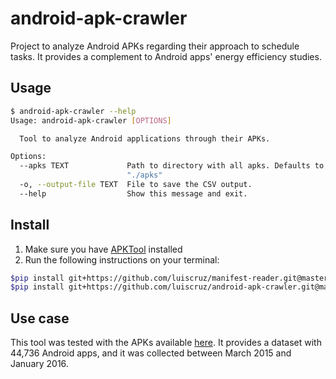 # android-apk-crawler
Project to analyze Android APKs regarding their approach to schedule tasks.
It provides a complement to Android apps' energy efficiency studies.

## Usage

```bash
$ android-apk-crawler --help
Usage: android-apk-crawler [OPTIONS]

  Tool to analyze Android applications through their APKs.

Options:
  --apks TEXT             Path to directory with all apks. Defaults to
                          "./apks"
  -o, --output-file TEXT  File to save the CSV output.
  --help                  Show this message and exit.
```
## Install

1. Make sure you have [APKTool](https://ibotpeaches.github.io/Apktool/install/) installed
1. Run the following instructions on your terminal:
```bash
$pip install git+https://github.com/luiscruz/manifest-reader.git@master
$pip install git+https://github.com/luiscruz/android-apk-crawler.git@master
```

## Use case

This tool was tested with the APKs available
[here](http://sccpu2.cse.ust.hk/elite/downloadApks.html). It provides a dataset
with 44,736 Android apps, and it was collected between March 2015 and January
2016.

